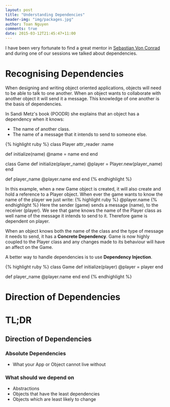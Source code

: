 ```yaml
---
layout: post
title: "Understanding Dependencies"
header-img: "img/packages.jpg"
author: Toan Nguyen
comments: true
date: 2015-03-12T21:45:47+11:00
---
```

I have been very fortunate to find a great mentor in [Sebastian Von Conrad](https://twitter.com/vonconrad) and during one of our sessions we talked about dependencies.

# Recognising Dependencies

When designing and writing object oriented applications, objects will need to be able to talk to one another. When an object wants to collaborate with another object it will send it a message. This knowledge of one another is the basis of dependencies.

In Sandi Metz's book (POODR) she explains that an object has a dependency when it knows:

* The name of another class.
* The name of a message that it intends to send to someone else.

{% highlight ruby %}
class Player
  attr_reader :name

  def initialize(name)
    @name = name
  end
end

class Game
  def initialize(player_name)
    @player = Player.new(player_name)
  end

  def player_name
    @player.name
  end
end
{% endhighlight %}

In this example, when a new Game object is created, it will also create and hold a reference to a Player object. When ever the game wants to know the name of the player we just write: 
{% highlight ruby %}
@player.name 
{% endhighlight %}
Here the sender (game) sends a message (name), to the receiver (player).
We see that game knows the name of the Player class as well name of the message it intends to send to it. Therefore game is dependent on player. 

When an object knows both the name of the class and the type of message it needs to send, it has a **Concrete Dependency**. Game is now highly coupled to the Player class and any changes made to its behaviour will have an affect on the Game.

A better way to handle dependencies is to use **Dependency Injection**.

{% highlight ruby %}
class Game
  def initialize(player)
    @player = player
  end

  def player_name
    @player.name
  end
end
{% endhighlight %}



# Direction of Dependencies

# TL;DR

## Direction of Dependencies
### Absolute Dependencies
* What your App or Object cannot live without


### What should we depend on
* Abstractions
* Objects that have the least dependencies
* Objects which are least likely to change
